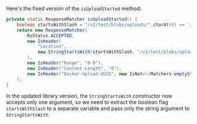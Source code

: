 Here's the fixed version of the `isUploadStarted` method:

```java
private static ResponseMatcher isUploadStarted() {
    boolean startsWithSlash = "/v2/test/blobs/uploads/".charAt(0) == '/';
    return new ResponseMatcher(
        RsStatus.ACCEPTED,
        new IsHeader(
            "Location",
            new StringStartsWith(startsWithSlash, "/v2/test/blobs/uploads/")
        ),
        new IsHeader("Range", "0-0"),
        new IsHeader("Content-Length", "0"),
        new IsHeader("Docker-Upload-UUID", new IsNot<>(Matchers.emptyString()))
    );
}
```

In the updated library version, the `StringStartsWith` constructor now accepts only one argument, so we need to extract the boolean flag `startsWithSlash` to a separate variable and pass only the string argument to `StringStartsWith`.